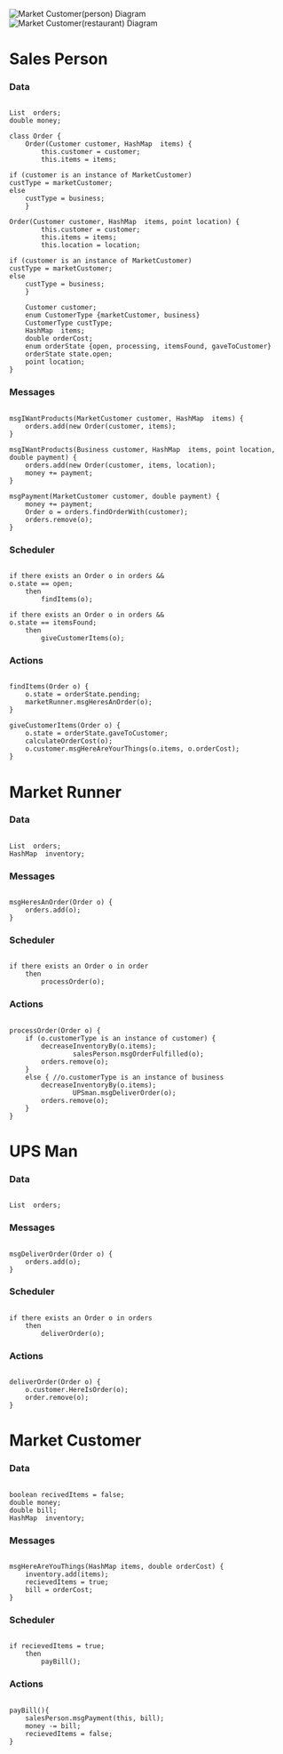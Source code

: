 ![Market Customer(person) Diagram](https://raw.github.com/usc-csci201-fall2013/team20/014aeaa5a00d787532f65047f6429105c3027724/docs/InteractionDiagrams/MarketCustPerson.png?token=3290221__eyJzY29wZSI6IlJhd0Jsb2I6dXNjLWNzY2kyMDEtZmFsbDIwMTMvdGVhbTIwLzAxNGFlYWE1YTAwZDc4NzUzMmY2NTA0N2Y2NDI5MTA1YzMwMjc3MjQvZG9jcy9JbnRlcmFjdGlvbkRpYWdyYW1zL01hcmtldEN1c3RQZXJzb24ucG5nIiwiZXhwaXJlcyI6MTM4NjEwMjY2NH0%3D--c5b149bc6d278b9f601840bf6ec2d590391242e0)
![Market Customer(restaurant) Diagram](https://raw.github.com/usc-csci201-fall2013/team20/014aeaa5a00d787532f65047f6429105c3027724/docs/InteractionDiagrams/MarketCustRest.png?token=3290221__eyJzY29wZSI6IlJhd0Jsb2I6dXNjLWNzY2kyMDEtZmFsbDIwMTMvdGVhbTIwLzAxNGFlYWE1YTAwZDc4NzUzMmY2NTA0N2Y2NDI5MTA1YzMwMjc3MjQvZG9jcy9JbnRlcmFjdGlvbkRpYWdyYW1zL01hcmtldEN1c3RSZXN0LnBuZyIsImV4cGlyZXMiOjEzODYxMDI2ODh9--73991b7d8d4ff8cea009b037dba90c3286519007)

# Sales Person
### Data

<pre><code>
List <Order> orders;
double money;

class Order {
	Order(Customer customer, HashMap <String, Integer> items) {
		this.customer = customer;
		this.items = items;
		
if (customer is an instance of MarketCustomer)
custType = marketCustomer;
else
	custType = business;
	}

Order(Customer customer, HashMap <String, Integer> items, point location) {
		this.customer = customer;
		this.items = items;
		this.location = location;
		
if (customer is an instance of MarketCustomer)
custType = marketCustomer;
else
	custType = business;
	}

	Customer customer;
	enum CustomerType {marketCustomer, business}
	CustomerType custType;
	HashMap <String, Integer> items;
	double orderCost;
	enum orderState {open, processing, itemsFound, gaveToCustomer}
	orderState state.open;
	point location;
}
</code></pre>

### Messages

<pre><code>
msgIWantProducts(MarketCustomer customer, HashMap <String, Integer> items) {
	orders.add(new Order(customer, items);
}

msgIWantProducts(Business customer, HashMap <String, Integer> items, point location, double payment) {
	orders.add(new Order(customer, items, location);
	money += payment;
}

msgPayment(MarketCustomer customer, double payment) {
	money += payment;
	Order o = orders.findOrderWith(customer);
	orders.remove(o);
}
</code></pre>

### Scheduler

<pre><code>
if there exists an Order o in orders &&
o.state == open;
	then
		findItems(o);

if there exists an Order o in orders &&
o.state == itemsFound;
	then
		giveCustomerItems(o);
</code></pre>

### Actions

<pre><code>
findItems(Order o) {
	o.state = orderState.pending;
	marketRunner.msgHeresAnOrder(o);
}

giveCustomerItems(Order o) {
	o.state = orderState.gaveToCustomer;
	calculateOrderCost(o);
	o.customer.msgHereAreYourThings(o.items, o.orderCost);
}
</code></pre>

# Market Runner
### Data

<pre><code>
List <Order> orders;
HashMap <String, Integer> inventory;
</code></pre>

### Messages

<pre><code>
msgHeresAnOrder(Order o) {
	orders.add(o);
}
</code></pre>

### Scheduler

<pre><code>
if there exists an Order o in order
	then
		processOrder(o);
</code></pre>

### Actions

<pre><code>
processOrder(Order o) {
	if (o.customerType is an instance of customer) {
		decreaseInventoryBy(o.items);
                salesPerson.msgOrderFulfilled(o);
		orders.remove(o);
	}
	else { //o.customerType is an instance of business
		decreaseInventoryBy(o.items);
                UPSman.msgDeliverOrder(o);
		orders.remove(o);
	}
}
</code></pre>

# UPS Man
### Data

<pre><code>
List <Order> orders;
</code></pre>

### Messages

<pre><code>
msgDeliverOrder(Order o) {
	orders.add(o);
}
</code></pre>

### Scheduler

<pre><code>
if there exists an Order o in orders
	then
		deliverOrder(o);
</code></pre>

### Actions

<pre><code>
deliverOrder(Order o) {
	o.customer.HereIsOrder(o);
	order.remove(o);
}
</code></pre>

# Market Customer
### Data

<pre><code>
boolean recivedItems = false;
double money;
double bill;
HashMap <String, Integer> inventory;
</code></pre>

### Messages

<pre><code>
msgHereAreYouThings(HashMap<String, Integer> items, double orderCost) {
	inventory.add(items);
	recievedItems = true;
	bill = orderCost;
}
</code></pre>

### Scheduler

<pre><code>
if recievedItems = true;
	then
		payBill();
</code></pre>

### Actions

<pre><code>
payBill(){
	salesPerson.msgPayment(this, bill);
	money -= bill;
	recievedItems = false;
}
</code></pre>
